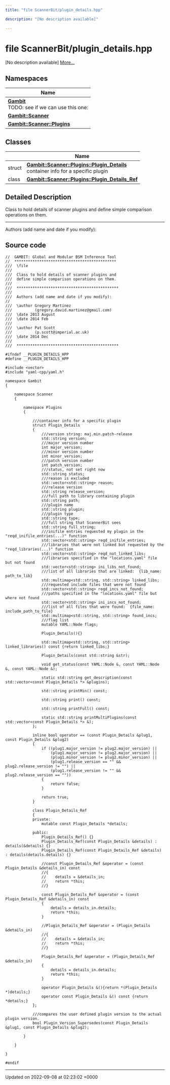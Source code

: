 ```yaml
---
title: "file ScannerBit/plugin_details.hpp"

description: "[No description available]"

---
```


# file ScannerBit/plugin_details.hpp

[No description available] [More...](#detailed-description)

## Namespaces

| Name           |
| -------------- |
| **[Gambit](/documentation/code/namespaces/namespacegambit/)** <br>TODO: see if we can use this one:  |
| **[Gambit::Scanner](/documentation/code/namespaces/namespacegambit_1_1scanner/)**  |
| **[Gambit::Scanner::Plugins](/documentation/code/namespaces/namespacegambit_1_1scanner_1_1plugins/)**  |

## Classes

|                | Name           |
| -------------- | -------------- |
| struct | **[Gambit::Scanner::Plugins::Plugin_Details](/documentation/code/classes/structgambit_1_1scanner_1_1plugins_1_1plugin__details/)** <br>container info for a specific plugin  |
| class | **[Gambit::Scanner::Plugins::Plugin_Details_Ref](/documentation/code/classes/classgambit_1_1scanner_1_1plugins_1_1plugin__details__ref/)**  |

## Detailed Description


Class to hold details of scanner plugins and define simple comparison operations on them.



------------------

Authors (add name and date if you modify): 




## Source code

```
//  GAMBIT: Global and Modular BSM Inference Tool
//  *********************************************
///  \file
///
///  Class to hold details of scanner plugins and
///  define simple comparison operations on them. 
///
///  *********************************************
///
///  Authors (add name and date if you modify):
//
///  \author Gregory Martinez
///          (gregory.david.martinez@gmail.com)
///  \date 2013 August
///  \date 2014 Feb
///
///  \author Pat Scott
///          (p.scott@imperial.ac.uk)   
///  \date 2014 Dec
///
///  *********************************************

#ifndef __PLUGIN_DETAILS_HPP
#define __PLUGIN_DETAILS_HPP

#include <vector>
#include "yaml-cpp/yaml.h"

namespace Gambit
{
    
    namespace Scanner
    {
        
        namespace Plugins
        {
            
            ///container info for a specific plugin
            struct Plugin_Details
            {
                ///version string: maj.min.patch-release
                std::string version;
                ///major version number
                int major_version;
                ///minor version number
                int minor_version;
                ///patch version number
                int patch_version;
                ///status, not set right now
                std::string status;
                ///reason is excluded
                std::vector<std::string> reason;
                ///release version
                std::string release_version;
                ///full path to library containing plugin
                std::string path;
                ///plugin name
                std::string plugin;
                ///plugin type
                std::string type;
                ///full string that ScannerBit sees
                std::string full_string;
                ///inifile entries requested my plugin in the "reqd_inifile_entries(...)" function
                std::vector<std::string> reqd_inifile_entries;
                ///libraries that were not linked but requested by the "reqd_libraries(...)" function
                std::vector<std::string> reqd_not_linked_libs;
                ///libraries specified in the "locations.yaml" file but not found
                std::vector<std::string> ini_libs_not_found;
                ///list of all libraries that are linked:  {lib_name: path_to_lib}
                std::multimap<std::string, std::string> linked_libs;
                ///requested include files that were not found
                std::vector<std::string> reqd_incs_not_found;
                ///paths specified in the "locations.yaml" file but where not found
                std::vector<std::string> ini_incs_not_found;
                ///list of all files that were found:  {file_name: include_path_to_file}
                std::multimap<std::string, std::string> found_incs;
                ///flag list
                mutable YAML::Node flags;
                
                Plugin_Details(){}
                
                std::multimap<std::string, std::string> linked_libraries() const {return linked_libs;}
                
                Plugin_Details(const std::string &str);
                
                void get_status(const YAML::Node &, const YAML::Node &, const YAML::Node &);

                static std::string get_description(const std::vector<const Plugin_Details *> &plugins);
                
                std::string printMin() const;
                
                std::string print() const;
                
                std::string printFull() const;
                
                static std::string printMultiPlugins(const std::vector<const Plugin_Details *> &);
            };
            
            inline bool operator == (const Plugin_Details &plug1, const Plugin_Details &plug2)
            {
                if ((plug1.major_version != plug2.major_version) ||
                    (plug1.major_version != plug2.major_version) ||
                    (plug1.minor_version != plug2.minor_version) ||
                    (plug1.release_version == "" && plug2.release_version != "") ||
                    (plug1.release_version != "" && plug2.release_version == ""))
                {
                    return false;
                }
                
                return true;
            }
            
            class Plugin_Details_Ref
            {
            private:
                mutable const Plugin_Details *details;
                
            public:
                Plugin_Details_Ref() {}
                Plugin_Details_Ref(const Plugin_Details &details) : details(&details) {}
                Plugin_Details_Ref(const Plugin_Details_Ref &details) : details(details.details) {}
                
                //const Plugin_Details_Ref &operator = (const Plugin_Details &details_in) const
                //{
                //    details = &details_in;
                //    return *this;
                //}
                
                const Plugin_Details_Ref &operator = (const Plugin_Details_Ref &details_in) const
                {
                    details = details_in.details;
                    return *this;
                }
                
                //Plugin_Details_Ref &operator = (Plugin_Details &details_in)
                //{
                //    details = &details_in;
                //    return *this;
                //}
                
                Plugin_Details_Ref &operator = (Plugin_Details_Ref &details_in)
                {
                    details = details_in.details;
                    return *this;
                }
                
                operator Plugin_Details &(){return *(Plugin_Details *)details;}
                operator const Plugin_Details &() const {return *details;}
            };
            
            ///compares the user defined plugin version to the actual plugin version.
            bool Plugin_Version_Supersedes(const Plugin_Details &plug1, const Plugin_Details &plug2);
                                
        }
        
    }
    
}

#endif
```


-------------------------------

Updated on 2022-09-08 at 02:23:02 +0000
